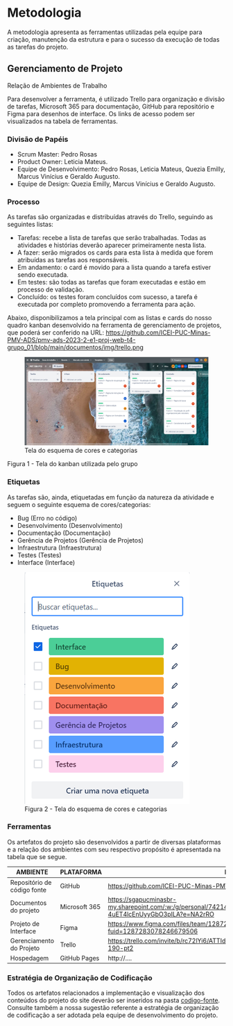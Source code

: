 
# Metodologia

A metodologia apresenta as ferramentas utilizadas pela equipe para criação, manutenção da estrutura e para o sucesso da execução de todas as tarefas do projeto. 

## Gerenciamento de Projeto

Relação de Ambientes de Trabalho 

Para desenvolver a ferramenta, é utilizado Trello para organização e divisão de tarefas, Microsoft 365 para documentação, GitHub para repositório e Figma para desenhos de interface. Os links de acesso podem ser visualizados na tabela de ferramentas. 


### Divisão de Papéis

- Scrum Master: Pedro Rosas
- Product Owner: Leticia Mateus.
- Equipe de Desenvolvimento: Pedro Rosas, Leticia Mateus, Quezia Emilly, Marcus Vinícius e Geraldo Augusto.
- Equipe de Design: Quezia Emilly, Marcus Vinícius e Geraldo Augusto.


### Processo

As tarefas são organizadas e distribuídas através do Trello, seguindo as seguintes listas: 

- Tarefas: recebe a lista de tarefas que serão trabalhadas. Todas as atividades e histórias deverão aparecer primeiramente nesta lista. 
- A fazer: serão migrados os cards para esta lista à medida que forem atribuídas as tarefas aos responsáveis. 
- Em andamento: o card é movido para a lista quando a tarefa estiver sendo executada. 
- Em testes: são todas as tarefas que foram executadas e estão em processo de validação. 
- Concluído: os testes foram concluídos com sucesso, a tarefa é executada por completo promovendo a ferramenta para ação.

Abaixo, disponibilizamos a tela principal com as listas e cards do nosso quadro kanban desenvolvido na ferramenta de gerenciamento de projetos, que poderá ser conferido na URL: https://github.com/ICEI-PUC-Minas-PMV-ADS/pmv-ads-2023-2-e1-proj-web-t4-grupo_01/blob/main/documentos/img/trello.png

<figure> 
  <img src="https://github.com/ICEI-PUC-Minas-PMV-ADS/pmv-ads-2023-2-e1-proj-web-t4-grupo_01/blob/main/documentos/img/trello.png"
    <figcaption>   Tela do esquema de cores e categorias </figcaption>
</figure> 
<figcaption>   Figura 1 - Tela do kanban utilizada pelo grupo </figcaption>


### Etiquetas
<p>As tarefas são, ainda, etiquetadas em função da natureza da atividade e seguem o seguinte esquema de cores/categorias:</p>

<ul>
  <li>Bug (Erro no código)</li>
  <li>Desenvolvimento (Desenvolvimento)</li>
  <li>Documentação (Documentação)</li>
  <li>Gerência de Projetos (Gerência de Projetos)</li>
  <li>Infraestrutura (Infraestrutura)</li>
  <li>Testes (Testes)</li>
  <li>Interface (Interface)</li>
</ul>

<figure> 
  <img src="https://github.com/ICEI-PUC-Minas-PMV-ADS/pmv-ads-2023-2-e1-proj-web-t4-grupo_01/blob/main/documentos/img/TelaDeCategorias.png"
    <figcaption>  Figura 2 - Tela do esquema de cores e categorias </figcaption>
</figure> 
  
### Ferramentas



Os artefatos do projeto são desenvolvidos a partir de diversas plataformas e a relação dos ambientes com seu respectivo propósito é apresentada na tabela que se segue.

| AMBIENTE                            | PLATAFORMA                         | LINK DE ACESSO                         |
|-------------------------------------|------------------------------------|----------------------------------------|
| Repositório de código fonte         | GitHub                             | https://github.com/ICEI-PUC-Minas-PMV-ADS/pmv-ads-2023-2-e1-proj-web-t4-grupo_01                           |
| Documentos do projeto               | Microsoft 365                      | https://sgapucminasbr-my.sharepoint.com/:w:/g/personal/742145_sga_pucminas_br/ETyCqsm8p8lJg47hPbejBQYB8-4uET4lcEnUyyGbO3pILA?e=NA2rRO                             |
| Projeto de Interface                | Figma                              | https://www.figma.com/files/team/1287283079841102599/Pet-190-wireframe?fuid=1287283078246679506                           |
| Gerenciamento do Projeto            | Trello                             | https://trello.com/invite/b/rc72lYi6/ATTId79e2d123c72cd8a54489ba94912e528CA2A7581/pet-190-pt2                          |
| Hospedagem                          | GitHub Pages                       | http://....                            |


### Estratégia de Organização de Codificação 

Todos os artefatos relacionados a implementação e visualização dos conteúdos do projeto do site deverão ser inseridos na pasta [codigo-fonte](http://https://github.com/ICEI-PUC-Minas-PMV-ADS/WebApplicationProject-Template-v2/tree/main/codigo-fonte). Consulte também a nossa sugestão referente a estratégia de organização de codificação a ser adotada pela equipe de desenvolvimento do projeto.
